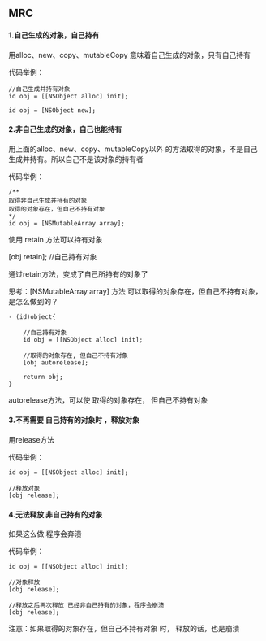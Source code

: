 ## MRC

#### 1.自己生成的对象，自己持有

用alloc、new、copy、mutableCopy  意味着自己生成的对象，只有自己持有

代码举例：

    //自己生成并持有对象
    id obj = [[NSObject alloc] init]; 

    id obj = [NSObject new];
 

#### 2.非自己生成的对象，自己也能持有

用上面的alloc、new、copy、mutableCopy以外 的方法取得的对象，不是自己生成并持有。所以自己不是该对象的持有者

代码举例：

    /**
    取得非自己生成并持有的对象  
    取得的对象存在，但自己不持有对象
    */
    id obj = [NSMutableArray array];
使用 retain 方法可以持有对象

[obj retain]; //自己持有对象

通过retain方法，变成了自己所持有的对象了 

 

思考：[NSMutableArray array] 方法   可以取得的对象存在，但自己不持有对象，是怎么做到的？

    - (id)object{
        
        //自己持有对象
        id obj = [[NSObject alloc] init];

        //取得的对象存在, 但自己不持有对象
        [obj autorelease];

        return obj;
    }
autorelease方法，可以使 取得的对象存在， 但自己不持有对象

 

#### 3.不再需要  自己持有的对象时 ，释放对象

用release方法

代码举例：

    id obj = [[NSObject alloc] init];

    //释放对象
    [obj release];
 

#### 4.无法释放 非自己持有的对象

如果这么做 程序会奔溃

代码举例：

    id obj = [[NSObject alloc] init];

    //对象释放
    [obj release];

    //释放之后再次释放 已经非自己持有的对象，程序会崩溃
    [obj release];
    
注意：如果取得的对象存在，但自己不持有对象 时， 释放的话，也是崩溃